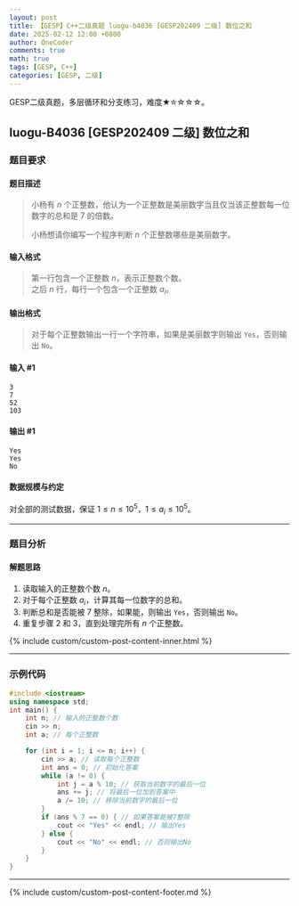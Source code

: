 ```yaml
---
layout: post
title: 【GESP】C++二级真题 luogu-b4036 [GESP202409 二级] 数位之和
date: 2025-02-12 12:00 +0800
author: OneCoder
comments: true
math: true
tags: [GESP, C++]
categories: [GESP, 二级]
---
```

GESP二级真题，多层循环和分支练习，难度★✮☆☆☆。

<!--more-->

## luogu-B4036 [GESP202409 二级] 数位之和

### 题目要求

#### 题目描述

>小杨有 $n$ 个正整数，他认为一个正整数是美丽数字当且仅当该正整数每一位数字的总和是 $7$ 的倍数。
>
>小杨想请你编写一个程序判断 $n$ 个正整数哪些是美丽数字。

#### 输入格式

>第一行包含一个正整数 $n$，表示正整数个数。  
>之后 $n$ 行，每行一个包含一个正整数 $a_i$。

#### 输出格式

>对于每个正整数输出一行一个字符串，如果是美丽数字则输出 `Yes`，否则输出 `No`。

#### 输入 #1

```console
3
7
52
103
```

#### 输出 #1

```console
Yes
Yes
No
```

#### 数据规模与约定

对全部的测试数据，保证 $1 \leq n \leq 10^5$，$1 \leq a_i \leq 10^5$。

---

### 题目分析

#### 解题思路

1. 读取输入的正整数个数 $n$。
2. 对于每个正整数 $a_i$，计算其每一位数字的总和。
3. 判断总和是否能被 $7$ 整除，如果能，则输出 `Yes`，否则输出 `No`。
4. 重复步骤 $2$ 和 $3$，直到处理完所有 $n$ 个正整数。

{% include custom/custom-post-content-inner.html %}

---

### 示例代码

```cpp
#include <iostream>
using namespace std;
int main() {
    int n; // 输入的正整数个数
    cin >> n;
    int a; // 每个正整数

    for (int i = 1; i <= n; i++) {
        cin >> a; // 读取每个正整数
        int ans = 0; // 初始化答案
        while (a != 0) {
            int j = a % 10; // 获取当前数字的最后一位
            ans += j; // 将最后一位加到答案中
            a /= 10; // 移除当前数字的最后一位
        }
        if (ans % 7 == 0) { // 如果答案能被7整除
            cout << "Yes" << endl; // 输出Yes
        } else {
            cout << "No" << endl; // 否则输出No
        }
    }
}
```

---

{% include custom/custom-post-content-footer.md %}
